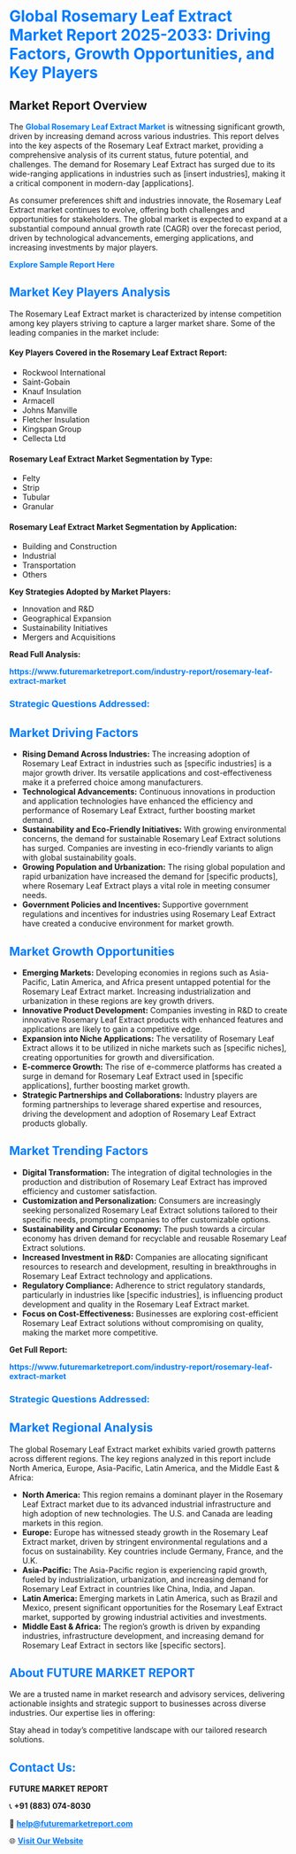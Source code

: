 <h1 style="color: #007BFF;">Global Rosemary Leaf Extract Market Report 2025-2033: Driving Factors, Growth Opportunities, and Key Players</h1>

<section id="overview">
<h2>Market Report Overview</h2>
<p>The <a href="https://www.futuremarketreport.com/industry-report/rosemary-leaf-extract-market" style="color: #007BFF; text-decoration: none;"><strong>Global Rosemary Leaf Extract Market</strong></a> is witnessing significant growth, driven by increasing demand across various industries. This report delves into the key aspects of the Rosemary Leaf Extract market, providing a comprehensive analysis of its current status, future potential, and challenges. The demand for Rosemary Leaf Extract has surged due to its wide-ranging applications in industries such as [insert industries], making it a critical component in modern-day [applications].</p>
<p>As consumer preferences shift and industries innovate, the Rosemary Leaf Extract market continues to evolve, offering both challenges and opportunities for stakeholders. The global market is expected to expand at a substantial compound annual growth rate (CAGR) over the forecast period, driven by technological advancements, emerging applications, and increasing investments by major players.</p>
</section>

<section id="overview">
<p><a href="https://www.futuremarketreport.com/request-sample/reportId=36708" style="color: #007BFF; text-decoration: none;"><strong>Explore Sample Report Here</strong></a></p>
</section>

<section id="key-players">
<h2 style="color: #007BFF;">Market Key Players Analysis</h2>
<p>The Rosemary Leaf Extract market is characterized by intense competition among key players striving to capture a larger market share. Some of the leading companies in the market include:</p>
<h4>Key Players Covered in the Rosemary Leaf Extract Report:</h4>
<ul><li>Rockwool International</li><li>Saint-Gobain</li><li>Knauf Insulation</li><li>Armacell</li><li>Johns Manville</li><li>Fletcher Insulation</li><li>Kingspan Group</li><li>Cellecta Ltd</li></ul>
<h4>Rosemary Leaf Extract Market Segmentation by Type:</h4>
<ul><li>Felty</li><li>Strip</li><li>Tubular</li><li>Granular</li></ul>

<h4>Rosemary Leaf Extract Market Segmentation by Application:</h4>
<ul><li>Building and Construction</li><li>Industrial</li><li>Transportation</li><li>Others</li></ul>
<p><strong>Key Strategies Adopted by Market Players:</strong></p>
<ul>
<li>Innovation and R&D</li>
<li>Geographical Expansion</li>
<li>Sustainability Initiatives</li>
<li>Mergers and Acquisitions</li>
</ul>
</section>

<section>
<p><strong>Read Full Analysis: </strong></p><a href="https://www.futuremarketreport.com/industry-report/rosemary-leaf-extract-market" style="color: #007BFF; text-decoration: none;"><strong>https://www.futuremarketreport.com/industry-report/rosemary-leaf-extract-market</strong></a>
<h3 style="color: #007BFF;">Strategic Questions Addressed:</h3>
</section>

<section id="driving-factors">
<h2 style="color: #007BFF;">Market Driving Factors</h2>
<ul>
<li><strong>Rising Demand Across Industries:</strong> The increasing adoption of Rosemary Leaf Extract in industries such as [specific industries] is a major growth driver. Its versatile applications and cost-effectiveness make it a preferred choice among manufacturers.</li>
<li><strong>Technological Advancements:</strong> Continuous innovations in production and application technologies have enhanced the efficiency and performance of Rosemary Leaf Extract, further boosting market demand.</li>
<li><strong>Sustainability and Eco-Friendly Initiatives:</strong> With growing environmental concerns, the demand for sustainable Rosemary Leaf Extract solutions has surged. Companies are investing in eco-friendly variants to align with global sustainability goals.</li>
<li><strong>Growing Population and Urbanization:</strong> The rising global population and rapid urbanization have increased the demand for [specific products], where Rosemary Leaf Extract plays a vital role in meeting consumer needs.</li>
<li><strong>Government Policies and Incentives:</strong> Supportive government regulations and incentives for industries using Rosemary Leaf Extract have created a conducive environment for market growth.</li>
</ul>
</section>

<section id="growth-opportunities">
<h2 style="color: #007BFF;">Market Growth Opportunities</h2>
<ul>
<li><strong>Emerging Markets:</strong> Developing economies in regions such as Asia-Pacific, Latin America, and Africa present untapped potential for the Rosemary Leaf Extract market. Increasing industrialization and urbanization in these regions are key growth drivers.</li>
<li><strong>Innovative Product Development:</strong> Companies investing in R&D to create innovative Rosemary Leaf Extract products with enhanced features and applications are likely to gain a competitive edge.</li>
<li><strong>Expansion into Niche Applications:</strong> The versatility of Rosemary Leaf Extract allows it to be utilized in niche markets such as [specific niches], creating opportunities for growth and diversification.</li>
<li><strong>E-commerce Growth:</strong> The rise of e-commerce platforms has created a surge in demand for Rosemary Leaf Extract used in [specific applications], further boosting market growth.</li>
<li><strong>Strategic Partnerships and Collaborations:</strong> Industry players are forming partnerships to leverage shared expertise and resources, driving the development and adoption of Rosemary Leaf Extract products globally.</li>
</ul>
</section>

<section id="trending-factors">
<h2 style="color: #007BFF;">Market Trending Factors</h2>
<ul>
<li><strong>Digital Transformation:</strong> The integration of digital technologies in the production and distribution of Rosemary Leaf Extract has improved efficiency and customer satisfaction.</li>
<li><strong>Customization and Personalization:</strong> Consumers are increasingly seeking personalized Rosemary Leaf Extract solutions tailored to their specific needs, prompting companies to offer customizable options.</li>
<li><strong>Sustainability and Circular Economy:</strong> The push towards a circular economy has driven demand for recyclable and reusable Rosemary Leaf Extract solutions.</li>
<li><strong>Increased Investment in R&D:</strong> Companies are allocating significant resources to research and development, resulting in breakthroughs in Rosemary Leaf Extract technology and applications.</li>
<li><strong>Regulatory Compliance:</strong> Adherence to strict regulatory standards, particularly in industries like [specific industries], is influencing product development and quality in the Rosemary Leaf Extract market.</li>
<li><strong>Focus on Cost-Effectiveness:</strong> Businesses are exploring cost-efficient Rosemary Leaf Extract solutions without compromising on quality, making the market more competitive.</li>
</ul>
</section>

<section>
<p><strong>Get Full Report: </strong></p><a href="https://www.futuremarketreport.com/industry-report/rosemary-leaf-extract-market" style="color: #007BFF; text-decoration: none;"><strong>https://www.futuremarketreport.com/industry-report/rosemary-leaf-extract-market</strong></a>
<h3 style="color: #007BFF;">Strategic Questions Addressed:</h3>
</section>


<section id="regional-analysis">
<h2 style="color: #007BFF;">Market Regional Analysis</h2>
<p>The global Rosemary Leaf Extract market exhibits varied growth patterns across different regions. The key regions analyzed in this report include North America, Europe, Asia-Pacific, Latin America, and the Middle East & Africa:</p>
<ul>
<li><strong>North America:</strong> This region remains a dominant player in the Rosemary Leaf Extract market due to its advanced industrial infrastructure and high adoption of new technologies. The U.S. and Canada are leading markets in this region.</li>
<li><strong>Europe:</strong> Europe has witnessed steady growth in the Rosemary Leaf Extract market, driven by stringent environmental regulations and a focus on sustainability. Key countries include Germany, France, and the U.K.</li>
<li><strong>Asia-Pacific:</strong> The Asia-Pacific region is experiencing rapid growth, fueled by industrialization, urbanization, and increasing demand for Rosemary Leaf Extract in countries like China, India, and Japan.</li>
<li><strong>Latin America:</strong> Emerging markets in Latin America, such as Brazil and Mexico, present significant opportunities for the Rosemary Leaf Extract market, supported by growing industrial activities and investments.</li>
<li><strong>Middle East & Africa:</strong> The region’s growth is driven by expanding industries, infrastructure development, and increasing demand for Rosemary Leaf Extract in sectors like [specific sectors].</li>
</ul>
</section>

<footer>
<h2 style="color: #007BFF;">About FUTURE MARKET REPORT</h2>
<p>We are a trusted name in market research and advisory services, delivering actionable insights and strategic support to businesses across diverse industries. Our expertise lies in offering:</p>

<p>Stay ahead in today’s competitive landscape with our tailored research solutions.</p>

<h2 style="color: #007BFF;">Contact Us:</h2>
<p><strong>FUTURE MARKET REPORT</strong></p>
<p>📞 <strong>+91 (883) 074-8030</strong></p>
<p>📧 <strong><a href="mailto:help@futuremarketreport.com" style="color: #007BFF;">help@futuremarketreport.com</a></strong></p>
<p>🌐 <strong><a href="https://www.futuremarketreport.com/" style="color: #007BFF;">Visit Our Website</a></strong></p>
</footer>